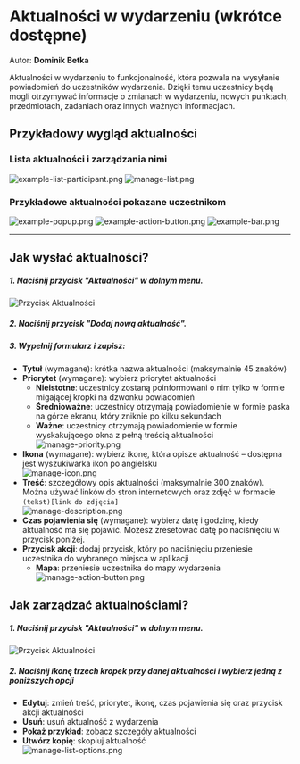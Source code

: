 # Aktualności w wydarzeniu (wkrótce dostępne)
Autor: **Dominik Betka**

Aktualności w wydarzeniu to funkcjonalność, która pozwala na wysyłanie powiadomień do uczestników wydarzenia.
Dzięki temu uczestnicy będą mogli otrzymywać informacje o zmianach w wydarzeniu, nowych punktach, przedmiotach, zadaniach oraz innych ważnych informacjach.


## Przykładowy wygląd aktualności

### Lista aktualności i zarządzania nimi
![example-list-participant.png](../assets/notifications/example-list-participant.png) ![manage-list.png](../assets/notifications/manage-list.png)

### Przykładowe aktualności pokazane uczestnikom
![example-popup.png](../assets/notifications/example-popup.png) ![example-action-button.png](../assets/notifications/example-action-button.png) ![example-bar.png](../assets/notifications/example-bar.png)

___

## Jak wysłać aktualności?

##### 1. Naciśnij przycisk "Aktualności" w dolnym menu.  
   ![Przycisk Aktualności](../assets/notifications/example-menu-inactive.png "Przycisk Aktualności")
##### 2. Naciśnij przycisk "Dodaj nową aktualność".  
##### 3. Wypełnij formularz i zapisz:
   - **Tytuł** (wymagane): krótka nazwa aktualności (maksymalnie 45 znaków)
   - **Priorytet** (wymagane): wybierz priorytet aktualności
     - **Nieistotne**: uczestnicy zostaną poinformowani o nim tylko w formie migającej kropki na dzwonku powiadomień
     - **Średnioważne**: uczestnicy otrzymają powiadomienie w formie paska na górze ekranu, który zniknie po kilku sekundach
     - **Ważne**: uczestnicy otrzymają powiadomienie w formie wyskakującego okna z pełną treścią aktualności  
     ![manage-priority.png](../assets/notifications/manage-priority.png)
   - **Ikona** (wymagane): wybierz ikonę, która opisze aktualność – dostępna jest wyszukiwarka ikon po angielsku  
     ![manage-icon.png](../assets/notifications/manage-icon.png)
   - **Treść**: szczegółowy opis aktualności (maksymalnie 300 znaków). Można używać linków do stron internetowych oraz zdjęć w formacie `(tekst)[link do zdjęcia]`  
     ![manage-description.png](../assets/notifications/manage-description.png)
   - **Czas pojawienia się** (wymagane): wybierz datę i godzinę, kiedy aktualność ma się pojawić. Możesz zresetować datę po naciśnięciu w przycisk poniżej.
   - **Przycisk akcji**: dodaj przycisk, który po naciśnięciu przeniesie uczestnika do wybranego miejsca w aplikacji
     - **Mapa**: przeniesie uczestnika do mapy wydarzenia  
       ![manage-action-button.png](../assets/notifications/manage-action-button.png)


## Jak zarządzać aktualnościami?

##### 1. Naciśnij przycisk "Aktualności" w dolnym menu.  
   ![Przycisk Aktualności](../assets/notifications/example-menu-inactive.png "Przycisk Aktualności")
##### 2. Naciśnij ikonę trzech kropek przy danej aktualności i wybierz jedną z poniższych opcji
   - **Edytuj**: zmień treść, priorytet, ikonę, czas pojawienia się oraz przycisk akcji aktualności
   - **Usuń**: usuń aktualność z wydarzenia
   - **Pokaż przykład**: zobacz szczegóły aktualności
   - **Utwórz kopię**: skopiuj aktualność  
   ![manage-list-options.png](../assets/notifications/manage-list-options.png)
